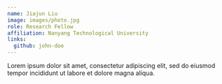 ```yaml
---
name: Jiajun Liu
image: images/photo.jpg
role: Research Fellow
affiliation: Nanyang Technological University
links:
  github: john-doe
---
```


Lorem ipsum dolor sit amet, consectetur adipiscing elit, sed do eiusmod tempor incididunt ut labore et dolore magna aliqua.
